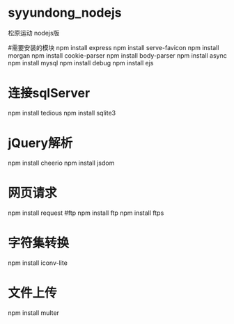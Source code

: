 # syyundong_nodejs
松原运动 nodejs版

#需要安装的模块
npm install express
npm install serve-favicon
npm install morgan
npm install cookie-parser
npm install body-parser
npm install async
npm install mysql
npm install debug
npm install ejs
# 连接sqlServer
npm install tedious
npm install sqlite3
# jQuery解析
npm install cheerio
npm install jsdom
# 网页请求
npm install request
#ftp
npm install ftp
npm install ftps
# 字符集转换
npm install iconv-lite
# 文件上传
npm install multer